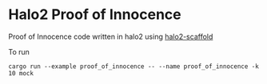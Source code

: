 # Halo2 Proof of Innocence

Proof of Innocence code written in halo2 using [halo2-scaffold](https://github.com/axiom-crypto/halo2-scaffold/)

To run
```
cargo run --example proof_of_innocence -- --name proof_of_innocence -k 10 mock
```